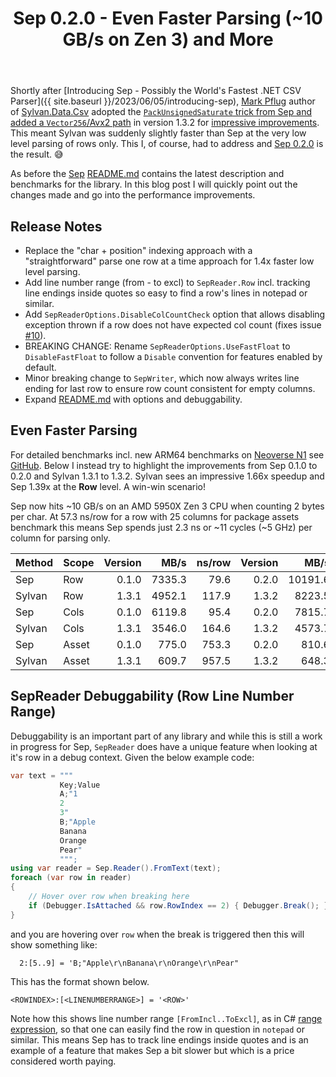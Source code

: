 ﻿---
layout: post
title: Sep 0.2.0 - Even Faster Parsing (~10 GB/s on Zen 3) and More
---
Shortly after [Introducing Sep - Possibly the World's Fastest .NET CSV
Parser]({{ site.baseurl }}/2023/06/05/introducing-sep), [Mark
Pflug](https://twitter.com/MarkPflug) author of
[Sylvan.Data.Csv](https://github.com/MarkPflug/Sylvan/blob/main/docs/Csv/Sylvan.Data.Csv.md)
adopted the [`PackUnsignedSaturate` trick from Sep and added a `Vector256`/Avx2
path](https://github.com/MarkPflug/Sylvan/pull/203) in version 1.3.2 for
[impressive
improvements](https://twitter.com/nietras1/status/1669294798652559361). This
meant Sylvan was suddenly slightly faster than Sep at the very low level parsing
of rows only. This I, of course, had to address and [Sep 0.2.0]() is the result.
😅

As before the [Sep](https://github.com/nietras/Sep)
[README.md](https://github.com/nietras/Sep/blob/main/README.md) contains the
latest description and benchmarks for the library. In this blog post I will
quickly point out the changes made and go into the performance improvements. 

## Release Notes

 * Replace the "char + position" indexing approach with a "straightforward"
   parse one row at a time approach for 1.4x faster low level parsing.
 * Add line number range (from - to excl) to `SepReader.Row` incl. tracking line
   endings inside quotes so easy to find a row's lines in notepad or similar.
 * Add `SepReaderOptions.DisableColCountCheck` option that allows disabling
   exception thrown if a row does not have expected col count (fixes issue
   [#10](https://github.com/nietras/Sep/issues/10)).
 * BREAKING CHANGE: Rename `SepReaderOptions.UseFastFloat` to `DisableFastFloat`
   to follow a `Disable` convention for features enabled by default.
 * Minor breaking change to `SepWriter`, which now always writes line ending for
   last row to ensure row count consistent for empty columns.
 * Expand [README.md](https://github.com/nietras/Sep/blob/main/README.md) with
   options and debuggability.

## Even Faster Parsing
For detailed benchmarks incl. new ARM64 benchmarks on [Neoverse
N1](https://en.wikichip.org/wiki/arm_holdings/microarchitectures/neoverse_n1)
see [GitHub](https://github.com/nietras/Sep). Below I instead try to highlight
the improvements from Sep 0.1.0 to 0.2.0 and Sylvan 1.3.1 to 1.3.2. Sylvan sees
an impressive 1.66x speedup and Sep 1.39x at the **Row** level. A win-win
scenario! 

Sep now hits ~10 GB/s on an AMD 5950X Zen 3 CPU when counting 2 bytes per char.
At 57.3 ns/row for a row with 25 columns for package assets benchmark this means
Sep spends just 2.3 ns or ~11 cycles (~5 GHz) per column for parsing only.

|    Method | Scope | Version |    MB/s | ns/row | Version |    MB/s | ns/row | Speedup |
|---------- |------ | -------:|--------:|-------:| -------:|--------:|-------:| -------:|
| Sep       |   Row |   0.1.0 |  7335.3 |   79.6 |   0.2.0 | 10191.6 |   57.3 |    1.39 |
| Sylvan    |   Row |   1.3.1 |  4952.1 |  117.9 |   1.3.2 |  8223.5 |   71.0 |    1.66 |
| Sep       |  Cols |   0.1.0 |  6119.8 |   95.4 |   0.2.0 |  7815.7 |   74.7 |    1.28 |
| Sylvan    |  Cols |   1.3.1 |  3546.0 |  164.6 |   1.3.2 |  4573.7 |  127.6 |    1.29 |
| Sep       | Asset |   0.1.0 |   775.0 |  753.3 |   0.2.0 |   810.6 |  720.2 |    1.05 |
| Sylvan    | Asset |   1.3.1 |   609.7 |  957.5 |   1.3.2 |   648.3 |  900.5 |    1.06 |

## SepReader Debuggability (Row Line Number Range)
Debuggability is an important part of any library and while this is still a work
in progress for Sep, `SepReader` does have a unique feature when looking at it's
row in a debug context. Given the below example code:
```csharp
var text = """
           Key;Value
           A;"1
           2
           3"
           B;"Apple
           Banana
           Orange
           Pear"
           """;
using var reader = Sep.Reader().FromText(text);
foreach (var row in reader)
{
    // Hover over row when breaking here
    if (Debugger.IsAttached && row.RowIndex == 2) { Debugger.Break(); }
}
```
and you are hovering over `row` when the break is triggered then this will show
something like:
```
  2:[5..9] = 'B;"Apple\r\nBanana\r\nOrange\r\nPear"
```
This has the format shown below. 
```
<ROWINDEX>:[<LINENUMBERRANGE>] = '<ROW>'
```
Note how this shows line number range `[FromIncl..ToExcl]`, as in C# [range
expression](https://learn.microsoft.com/en-us/dotnet/csharp/language-reference/proposals/csharp-8.0/ranges#systemrange),
so that one can easily find the row in question in `notepad` or similar. This
means Sep has to track line endings inside quotes and is an example of a feature
that makes Sep a bit slower but which is a price considered worth paying.
